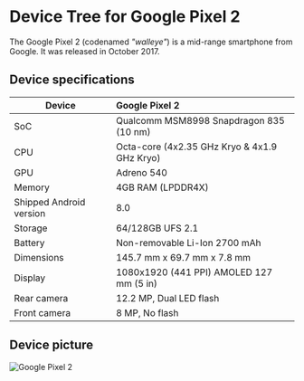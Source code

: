 # Device Tree for Google Pixel 2
The Google Pixel 2 (codenamed _"walleye"_) is a mid-range smartphone from Google.
It was released in October 2017.

## Device specifications

| Device                  | Google Pixel 2                                              |
| ----------------------- | :---------------------------------------------------------- |
| SoC                     | Qualcomm MSM8998 Snapdragon 835 (10 nm)                     |
| CPU                     | Octa-core (4x2.35 GHz Kryo & 4x1.9 GHz Kryo)                |
| GPU                     | Adreno 540                                                  |
| Memory                  | 4GB RAM (LPDDR4X)                                           |
| Shipped Android version | 8.0                                                         |
| Storage                 | 64/128GB UFS 2.1                                            |
| Battery                 | Non-removable Li-Ion 2700 mAh                               |
| Dimensions              | 145.7 mm x 69.7 mm x 7.8 mm                                 |
| Display                 | 1080x1920 (441 PPI) AMOLED 127 mm (5 in)                    |
| Rear camera             | 12.2 MP, Dual LED flash                                     |
| Front camera            | 8 MP, No flash                                              |

## Device picture

![Google Pixel 2](https://raw.githubusercontent.com/PixelExperience/official_devices/master/images/.thumbs/300/walleye.png)
